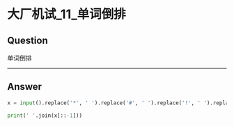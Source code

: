 # 大厂机试_11_单词倒排


## Question
单词倒排

----

## Answer
```python
x = input().replace('*', ' ').replace('#', ' ').replace('!', ' ').replace('$', ' ').split()

print(' '.join(x[::-1]))
```